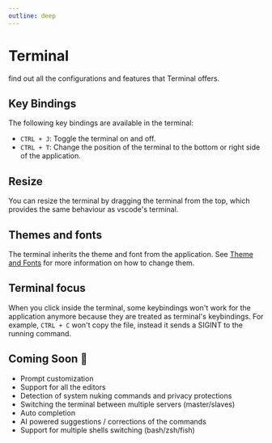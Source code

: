 ```yaml
---
outline: deep
---
```


# Terminal

find out all the configurations and features that Terminal offers.

## Key Bindings
The following key bindings are available in the terminal:

* `CTRL + J`: Toggle the terminal on and off.
* `CTRL + T`: Change the position of the terminal to the bottom or right side of the application.

## Resize
You can resize the terminal by dragging the terminal from the top, which provides the same behaviour as vscode's terminal.

## Themes and fonts
The terminal inherits the theme and font from the application. See [Theme and Fonts](/docs/customization/theme-and-fonts) for more information on how to change them.

## Terminal focus
When you click inside the terminal, some keybindings won't work for the application anymore because they are treated as terminal's keybindings. 
For example, `CTRL + C` won't copy the file, instead it sends a SIGINT to the running command.

## Coming Soon :rocket:
* Prompt customization
* Support for all the editors
* Detection of system nuking commands and privacy protections
* Switching the terminal between multiple servers (master/slaves)
* Auto completion
* AI powered suggestions / corrections of the commands
* Support for multiple shells switching (bash/zsh/fish)